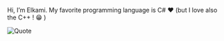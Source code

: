 Hi, I’m Elkami. My favorite programming language is C# :heart: (but I love also the C++ ! :grin: )

![Quote](https://github-readme-quotes.herokuapp.com/quote)

